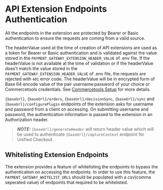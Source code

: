 # API Extension Endpoints Authentication

All the endpoints in the extension are protected by Bearer or Basic authentication to ensure the requests are coming from a valid source.

The headerValue used at the time of creation of API extensions are used as a token for Bearer or Basic authentication and is validated against the value stored in the `PAYMENT_GATEWAY_EXTENSION_HEADER_VALUE` of .env file. If the headerValue is not available at the time of validation or if the headerValue does't match the value stored in the `PAYMENT_GATEWAY_EXTENSION_HEADER_VALUE` of .env file, the requests are rejected with `401` error code. The headerValue will be in encrypted form of Base 64 encode value of the pair username:password of your choice or Commercetools credentials. See [Commercetools Setup](Commercetools-Setup.md) for more details.

  `{baseUrl}`, `{baseUrl}/orders`, `{baseUrl}/decisionSync`, `{baseUrl}/sync` and `{baseUrl}/configurePlugin` endpoints of the extension asks for username and password from a client on accessing. On submitting username and password, the authentication information is passed to the extension in an Authorization header.

> **_NOTE:_** `{baseUrl}/generateHeader` will return header value which will be used to authenticate `{baseUrl}/captureContext` endpoint for Unified Checkout.

## Whitelisting Extension Endpoints

  The extension provides a feature of whitelisting the endpoints to bypass the authentication on accessing the endpoints. In order to use this feature, the `PAYMENT_GATEWAY_WHITELIST_URLS` should be populated with a csv(comma seperated value) of endpoints that required to be whitelisted. 